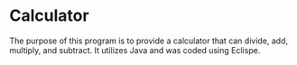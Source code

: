 # Calculator

The purpose of this program is to provide a calculator that can divide, add, multiply, and subtract. 
It utilizes Java and was coded using Eclispe.

